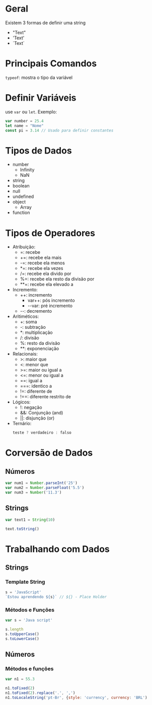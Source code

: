 # Geral
Existem 3 formas de definir uma string

- "Text"
- 'Text'
- \`Text\`

# Principais Comandos

`typeof`: mostra o tipo da variável

# Definir Variáveis
use `var` ou `let`. Exemplo:  
```JavaScript
var number = 25.4
let name = "Nome"
const pi = 3.14 // Usado para definir constantes
```

# Tipos de Dados
- number
    - Infinity
    - NaN
- string
- boolean
- null
- undefined
- object
    - Array
- function

# Tipos de Operadores
- Atribuição:
    - =: recebe
    - +=: recebe ela mais
    - -=: recebe ela menos
    - *=: recebe ela vezes
    - /=: recebe ela divido por
    - %=: recebe ela resto da divisão por
    - **=: recebe ela elevado a
- Incremento:
    - ++: incremento
        - var++: pós incremento
        - --var: pré incremento
    - \--: decremento
- Aritiméticos:
    - +: soma
    - -: subtração
    - *: multiplicação
    - /: divisão
    - %: resto da divisão
    - **: exponenciação
- Relacionais:
    - \>: maior que
    - <: menor que
    - \>=: maior ou igual a
    - <=: menor ou igual a
    - ==: igual a
    - ===: identico a
    - !=: diferente de
    - !==: diferente restrito de
- Lógicos:
    - !: negação
    - &&: Conjunção (and)
    - ||: disjunção (or)
- Ternário:
    ```JavaScript
    teste ? verdadeiro : falso
    ```

# Corversão de Dados
## Números
```JavaScript
var num1 = Number.parseInt('25')
var num2 = Number.parseFloat('5.5')
var num3 = Number('11.3')
```

## Strings
```JavaScript
var text1 = String(10)

text.toString()
```

# Trabalhando com Dados
## Strings
### Template String
```JavaScript
s = 'JavaScript'
`Estou aprendendo ${s}` // ${} - Place Holder
```

### Métodos e Funções
```JavaScript
var s = 'Java script'

s.length
s.toUpperCase()
s.toLowerCase()
```

## Números
### Métodos e funções
```JavaScript
var n1 = 55.3

n1.toFixed(2)
n1.toFixed(2).replace('.', ',')
n1.toLocaleString('pt-Br', {style: 'currency', currency: 'BRL')
```
